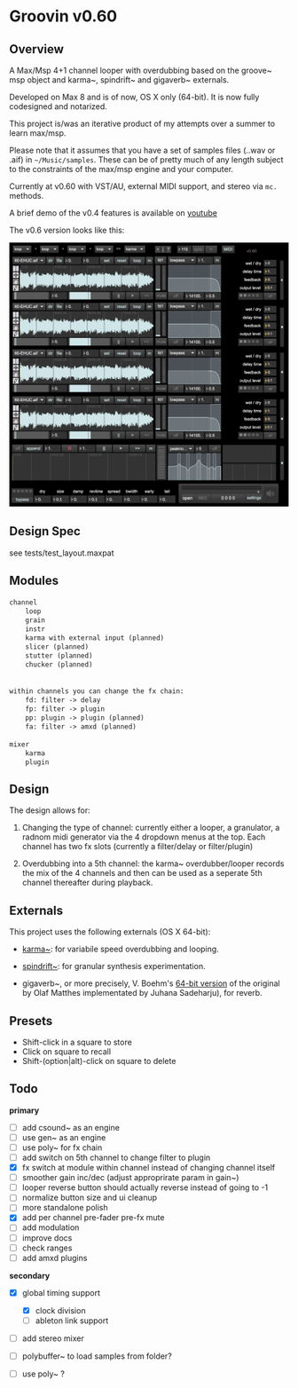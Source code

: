 # Groovin v0.60

## Overview

A Max/Msp 4+1 channel looper with overdubbing based on the groove~ msp object and karma~, spindrift~ and gigaverb~ externals.

Developed on Max 8 and is of now, OS X only (64-bit). It is now fully
codesigned and notarized.

This project is/was an iterative product of my attempts over a summer to learn max/msp.

Please note that it assumes that you have a set of samples files (..wav or .aif) in `~/Music/samples`. These can be of pretty much of any length subject to the constraints of the max/msp engine and your computer.

Currently at v0.60 with VST/AU, external MIDI support, and stereo via `mc.` methods.

A brief demo of the v0.4 features is available on [youtube](https://youtu.be/sKZO_4qYpj0)

The v0.6 version looks like this:

![groovin_v0.6](media/groovin_v06_screenshot.png)


## Design Spec

see tests/test_layout.maxpat



## Modules

```text
channel
    loop
    grain
    instr
    karma with external input (planned)
    slicer (planned)
    stutter (planned)
    chucker (planned)


within channels you can change the fx chain:
    fd: filter -> delay
    fp: filter -> plugin
    pp: plugin -> plugin (planned)
    fa: filter -> amxd (planned)

mixer
    karma
    plugin
```

## Design

The design allows for:

1. Changing the type of channel: currently either a looper, a granulator, a radnom midi generator via the 4 dropdown menus at the top. Each channel has two fx slots (currently a filter/delay or filter/plugin)

2. Overdubbing into a 5th channel: the karma~ overdubber/looper records the mix of the 4 channels and then can be used as a seperate 5th channel thereafter during playback.


## Externals

This project uses the following externals (OS X 64-bit):

- [karma~](https://cycling74.com/tools/karma-samplerlooper-external): for variabile speed overdubbing and looping.

- [spindrift~](http://www.michaelnorris.info/software/spindrift): for granular synthesis experimentation. 

- gigaverb~, or more precisely, V. Boehm's [64-bit version](https://github.com/v7b1/gigaverb) of the original by Olaf Matthes implementated by Juhana Sadeharju), for reverb.


## Presets

- Shift-click in a square to store
- Click on square to recall
- Shift-(option|alt)-click on square to delete


## Todo

**primary**

- [ ] add csound~ as an engine
- [ ] use gen~ as an engine
- [ ] use poly~ for fx chain
- [ ] add switch on 5th channel to change filter to plugin
- [x] fx switch at module within channel instead of changing channel itself
- [ ] smoother gain inc/dec (adjust approprirate param in gain~)
- [ ] looper reverse button should actually reverse instead of going to -1
- [ ] normalize button size and ui cleanup
- [ ] more standalone polish
- [x] add per channel pre-fader pre-fx mute
- [ ] add modulation
- [ ] improve docs
- [ ] check ranges
- [ ] add amxd plugins

**secondary**

- [x] global timing support
	- [x] clock division
	- [ ] ableton link support
- [ ] add stereo mixer
- [ ] polybuffer~ to load samples from folder?
- [ ] use poly~ ?

